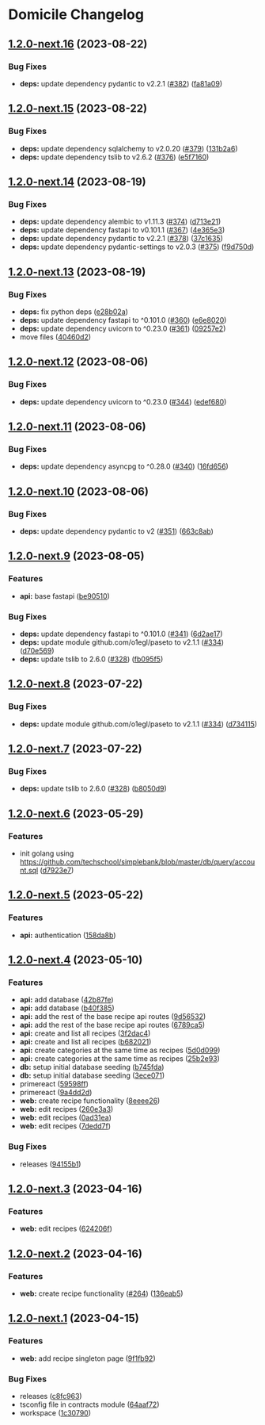 # Domicile Changelog

## [1.2.0-next.16](https://github.com/domicileapp/domicile/compare/v1.2.0-next.15...v1.2.0-next.16) (2023-08-22)


### Bug Fixes

* **deps:** update dependency pydantic to v2.2.1 ([#382](https://github.com/domicileapp/domicile/issues/382)) ([fa81a09](https://github.com/domicileapp/domicile/commit/fa81a09efa416d5f9225fb3320a43987ccc47c1a))

## [1.2.0-next.15](https://github.com/domicileapp/domicile/compare/v1.2.0-next.14...v1.2.0-next.15) (2023-08-22)


### Bug Fixes

* **deps:** update dependency sqlalchemy to v2.0.20 ([#379](https://github.com/domicileapp/domicile/issues/379)) ([131b2a6](https://github.com/domicileapp/domicile/commit/131b2a6e57886077c1b324ae3832bc012ebf50f7))
* **deps:** update dependency tslib to v2.6.2 ([#376](https://github.com/domicileapp/domicile/issues/376)) ([e5f7160](https://github.com/domicileapp/domicile/commit/e5f716030dc8560d70c83a7fbc790d6877fc3eb5))

## [1.2.0-next.14](https://github.com/domicileapp/domicile/compare/v1.2.0-next.13...v1.2.0-next.14) (2023-08-19)


### Bug Fixes

* **deps:** update dependency alembic to v1.11.3 ([#374](https://github.com/domicileapp/domicile/issues/374)) ([d713e21](https://github.com/domicileapp/domicile/commit/d713e21b4d34c2876270946db68355af71980b79))
* **deps:** update dependency fastapi to v0.101.1 ([#367](https://github.com/domicileapp/domicile/issues/367)) ([4e365e3](https://github.com/domicileapp/domicile/commit/4e365e315f269d8bfe84be88a0e9aae8a958cc68))
* **deps:** update dependency pydantic to v2.2.1 ([#378](https://github.com/domicileapp/domicile/issues/378)) ([37c1635](https://github.com/domicileapp/domicile/commit/37c163558346ac9f42fc2e85372bd5907b297d8b))
* **deps:** update dependency pydantic-settings to v2.0.3 ([#375](https://github.com/domicileapp/domicile/issues/375)) ([f9d750d](https://github.com/domicileapp/domicile/commit/f9d750dfef243e3cd20d0685d989e78ac88b0f9e))

## [1.2.0-next.13](https://github.com/domicileapp/domicile/compare/v1.2.0-next.12...v1.2.0-next.13) (2023-08-19)


### Bug Fixes

* **deps:** fix python deps ([e28b02a](https://github.com/domicileapp/domicile/commit/e28b02a0d2b4ab8db5b4b72a82f499a1283cd90e))
* **deps:** update dependency fastapi to ^0.101.0 ([#360](https://github.com/domicileapp/domicile/issues/360)) ([e6e8020](https://github.com/domicileapp/domicile/commit/e6e8020d1150b95d4237e7888805816f95d9d2c8))
* **deps:** update dependency uvicorn to ^0.23.0 ([#361](https://github.com/domicileapp/domicile/issues/361)) ([09257e2](https://github.com/domicileapp/domicile/commit/09257e24f40923a69275e5340ab80efa957aaf3b))
* move files ([40460d2](https://github.com/domicileapp/domicile/commit/40460d2a4fe1e0e817dc4614cf477fa92a43608c))

## [1.2.0-next.12](https://github.com/domicileapp/domicile/compare/v1.2.0-next.11...v1.2.0-next.12) (2023-08-06)


### Bug Fixes

* **deps:** update dependency uvicorn to ^0.23.0 ([#344](https://github.com/domicileapp/domicile/issues/344)) ([edef680](https://github.com/domicileapp/domicile/commit/edef6809d7b57a08c6c2d199577a75b5c15726a9))

## [1.2.0-next.11](https://github.com/domicileapp/domicile/compare/v1.2.0-next.10...v1.2.0-next.11) (2023-08-06)


### Bug Fixes

* **deps:** update dependency asyncpg to ^0.28.0 ([#340](https://github.com/domicileapp/domicile/issues/340)) ([16fd656](https://github.com/domicileapp/domicile/commit/16fd656dca4dee20bc0bfc9e73ae234fafe3c2c8))

## [1.2.0-next.10](https://github.com/domicileapp/domicile/compare/v1.2.0-next.9...v1.2.0-next.10) (2023-08-06)


### Bug Fixes

* **deps:** update dependency pydantic to v2 ([#351](https://github.com/domicileapp/domicile/issues/351)) ([663c8ab](https://github.com/domicileapp/domicile/commit/663c8ab2d26bb428b92852c1da05e8055bf661ae))

## [1.2.0-next.9](https://github.com/domicileapp/domicile/compare/v1.2.0-next.8...v1.2.0-next.9) (2023-08-05)


### Features

* **api:** base fastapi ([be90510](https://github.com/domicileapp/domicile/commit/be905108fce07e0ca26ecd63c7735968466be382))


### Bug Fixes

* **deps:** update dependency fastapi to ^0.101.0 ([#341](https://github.com/domicileapp/domicile/issues/341)) ([6d2ae17](https://github.com/domicileapp/domicile/commit/6d2ae17fe9c8e35a3db2cb94df848c7a74f36098))
* **deps:** update module github.com/o1egl/paseto to v2.1.1 ([#334](https://github.com/domicileapp/domicile/issues/334)) ([d70e569](https://github.com/domicileapp/domicile/commit/d70e5693006078a111f8119ccf4fb69118e9e601))
* **deps:** update tslib to 2.6.0 ([#328](https://github.com/domicileapp/domicile/issues/328)) ([fb095f5](https://github.com/domicileapp/domicile/commit/fb095f59cc77cf5840026daff9758a9909446e2b))

## [1.2.0-next.8](https://github.com/domicileapp/domicile/compare/v1.2.0-next.7...v1.2.0-next.8) (2023-07-22)

### Bug Fixes

* **deps:** update module github.com/o1egl/paseto to v2.1.1 ([#334](https://github.com/domicileapp/domicile/issues/334)) ([d734115](https://github.com/domicileapp/domicile/commit/d734115b332da831462514f5fd8f212dd856c8a3))

## [1.2.0-next.7](https://github.com/domicileapp/domicile/compare/v1.2.0-next.6...v1.2.0-next.7) (2023-07-22)

### Bug Fixes

* **deps:** update tslib to 2.6.0 ([#328](https://github.com/domicileapp/domicile/issues/328)) ([b8050d9](https://github.com/domicileapp/domicile/commit/b8050d9fe071b7b6f0d5946d157ad3b44f3f6511))

## [1.2.0-next.6](https://github.com/domicileapp/domicile/compare/v1.2.0-next.5...v1.2.0-next.6) (2023-05-29)

### Features

* init golang using <https://github.com/techschool/simplebank/blob/master/db/query/account.sql> ([d7923e7](https://github.com/domicileapp/domicile/commit/d7923e781376555e115489f87f5a7211333b78cf))

## [1.2.0-next.5](https://github.com/domicileapp/domicile/compare/v1.2.0-next.4...v1.2.0-next.5) (2023-05-22)

### Features

* **api:** authentication ([158da8b](https://github.com/domicileapp/domicile/commit/158da8bbc68ced3f7c8794c20883c900703d1d16))

## [1.2.0-next.4](https://github.com/domicileapp/domicile/compare/v1.2.0-next.3...v1.2.0-next.4) (2023-05-10)

### Features

* **api:** add database ([42b87fe](https://github.com/domicileapp/domicile/commit/42b87fea7f8bc5c913c4766d59537656cda21989))
* **api:** add database ([b40f385](https://github.com/domicileapp/domicile/commit/b40f38522db0aad7f5bdda024cf57727e46846b7))
* **api:** add the rest of the base recipe api routes ([9d56532](https://github.com/domicileapp/domicile/commit/9d565321543b5b60042d166a59a5634a217cacdf))
* **api:** add the rest of the base recipe api routes ([6789ca5](https://github.com/domicileapp/domicile/commit/6789ca5895de538be3bb6da0015290c92d6f1b1f))
* **api:** create and list all recipes ([3f2dac4](https://github.com/domicileapp/domicile/commit/3f2dac480884d296f1ac5c409c3b0bd347d1d198))
* **api:** create and list all recipes ([b682021](https://github.com/domicileapp/domicile/commit/b6820215564c4cdfd27ca0c5405554d12093929a))
* **api:** create categories at the same time as recipes ([5d0d099](https://github.com/domicileapp/domicile/commit/5d0d099261d238ecba483eedaf766afde8c4d4f6))
* **api:** create categories at the same time as recipes ([25b2e93](https://github.com/domicileapp/domicile/commit/25b2e93ae5402d008d4f2adaa6c0bcf1a8e4262d))
* **db:** setup initial database seeding ([b745fda](https://github.com/domicileapp/domicile/commit/b745fdaa329a096c4c4c9901acb8e4ba383c49a8))
* **db:** setup initial database seeding ([3ece071](https://github.com/domicileapp/domicile/commit/3ece071641472315859b63f7d75b78567ed60ba2))
* primereact ([59598ff](https://github.com/domicileapp/domicile/commit/59598ff091178e5fe28653ef7ab70064dc0c5e4c))
* primereact ([9a4dd2d](https://github.com/domicileapp/domicile/commit/9a4dd2d77cf2d1e86c0d6ca8a022c5896936dee5))
* **web:** create recipe functionality ([8eeee26](https://github.com/domicileapp/domicile/commit/8eeee2671df71cd38c09c094efc687b8de1ce249))
* **web:** edit recipes ([260e3a3](https://github.com/domicileapp/domicile/commit/260e3a30ba428057e156605302da2132a55e91fc))
* **web:** edit recipes ([0ad31ea](https://github.com/domicileapp/domicile/commit/0ad31ea192f5d15dbc6dd5f4c865ad3bf639295e))
* **web:** edit recipes ([7dedd7f](https://github.com/domicileapp/domicile/commit/7dedd7f740e7352ccc2b6b60ebd5fd4b63e07b28))

### Bug Fixes

* releases ([94155b1](https://github.com/domicileapp/domicile/commit/94155b19e02b2cee74fd849295d016ba471a6868))

## [1.2.0-next.3](https://github.com/domicileapp/domicile/compare/v1.2.0-next.2...v1.2.0-next.3) (2023-04-16)

### Features

* **web:** edit recipes ([624206f](https://github.com/domicileapp/domicile/commit/624206fa3e8c3ecec55a2c302798deaf113dbdaf))

## [1.2.0-next.2](https://github.com/domicileapp/domicile/compare/v1.2.0-next.1...v1.2.0-next.2) (2023-04-16)

### Features

* **web:** create recipe functionality ([#264](https://github.com/domicileapp/domicile/issues/264)) ([136eab5](https://github.com/domicileapp/domicile/commit/136eab53ec64aeda8c91a55c955a22034e421603))

## [1.2.0-next.1](https://github.com/domicileapp/domicile/compare/v1.1.1...v1.2.0-next.1) (2023-04-15)

### Features

* **web:** add recipe singleton page ([9f1fb92](https://github.com/domicileapp/domicile/commit/9f1fb92352eab386f249029b288ad61402551799))

### Bug Fixes

* releases ([c8fc963](https://github.com/domicileapp/domicile/commit/c8fc96372ad6d53ed672b015149a5c84a46257d7))
* tsconfig file in contracts module ([64aaf72](https://github.com/domicileapp/domicile/commit/64aaf72ce78ce3864f63d89fd8e147d0120ae732))
* workspace ([1c30790](https://github.com/domicileapp/domicile/commit/1c30790cae27d962ce4b8e5a69e05fbb9a2e9b52))
